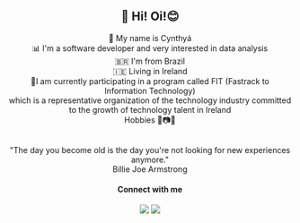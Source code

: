 <h2 align='center'>👋 Hi! Oi!😊</h2> 

<p align='center'>
👩 My name is Cynthyá<br>
📊 I'm a software developer and very interested in data analysis<br>
🇧🇷 I'm from Brazil<br>
🇮🇪 Living in Ireland<br>
🌱I am currently participating in a program called FIT (Fastrack to Information Technology)<br>which is a representative organization of the technology industry committed to the growth of technology talent in Ireland<br> 
Hobbies 🎵📷🚴<br><br>
</p>

<p align='center'>
"The day you become old is the day you're not looking for new experiences anymore."<br> 
Billie Joe Armstrong
</p>


<!--
<p align='center'>
  <img height="200px" align="center" src="https://github-readme-stats.vercel.app/api/?username=cynthyah"/> <br>
  <a href="#"><img src="https://visitor-badge.glitch.me/badge?page_id=Cynthyah.Cynthyahc??style=for-the-badge&logo=appveyor"></a><br>
  Thanks for visiting!
</p>
-->

<!-- https://dev.to/envoy_/150-badges-for-github-pnk 
<img src="https://img.shields.io/badge/Python-3776AB?style=for-the-badge&logo=python&logoColor=white"/></a>
<img src="https://img.shields.io/badge/Microsoft_Office-D83B01?style=for-the-badge&logo=microsoft-office&logoColor=white"/></a>
<img src=""/></a>
<img src=""/></a>
<img src=""/></a>
-->

<h4 align="center">Connect with me </h4>
<p align="center">
<a href="https://www.linkedin.com/in/cynthyabelloni/"><img src="https://img.shields.io/badge/LinkedIn-0077B5?style=for-the-badge&logo=linkedin&logoColor=white"/></a>
<a href="mailto:cynthya.belloni@gmail.com"><img src="https://img.shields.io/badge/Gmail-D14836?style=for-the-badge&logo=gmail&logoColor=white"/></a>

<!--
## Contribution Graph
[![Cynthyah's GitHub Activity Graph](https://activity-graph.herokuapp.com/graph?username=cynthyah&theme=xcode)](https://github.com/cynthyah)
-->
